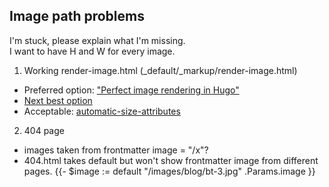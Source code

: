 ## Image path problems
I'm stuck, please explain what I'm missing.  
I want to have H and W for every image.
1. Working render-image.html (_default/_markup/render-image.html)
  - Preferred option: ["Perfect image rendering in Hugo"](https://ryanfleck.ca/2023/perfected-image-rendering-in-hugo/)
  - [Next best option](https://christianoliff.com/blog/markdown-render-hooks-in-hugo/)
  - Acceptable: [automatic-size-attributes](https://werat.dev/blog/automatic-image-size-attributes-in-hugo/)
2. 404 page
 - images taken from frontmatter image = "/x"?
 - 404.html takes default but won't show frontmatter image from different pages. {{- $image := default "/images/blog/bt-3.jpg" .Params.image }}
